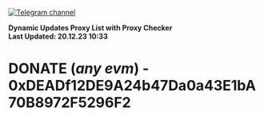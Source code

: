 [![Telegram channel](https://img.shields.io/endpoint?url=https://runkit.io/damiankrawczyk/telegram-badge/branches/master?url=https://t.me/n4z4v0d)](https://t.me/n4z4v0d) 

**Dynamic Updates Proxy List with Proxy Checker**  
**Last Updated: 20.12.23 10:33**

# DONATE (_any evm_) - 0xDEADf12DE9A24b47Da0a43E1bA70B8972F5296F2
